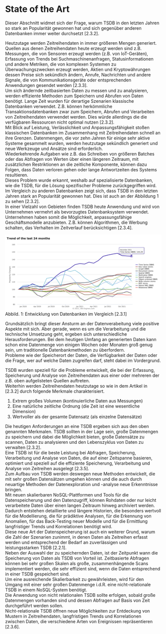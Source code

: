 # State of the Art

Dieser Abschnitt widmet sich der Frage, warum TSDB in den letzten Jahren so stark an Popularität gewonnen hat und sich gegenüber anderen Datenbanken immer weiter durchsetzt [2.3.2].

Heutzutage werden Zeitreihendaten in immer größeren Mengen generiert. Quellen aus denen Zeitreihendaten heute erzeugt werden sind z.B. Messungen, die von Sensoren erzeugt werden (z.B. von IoT-Geräten), Erfassung von Trends bei Suchmaschinenanfragen, Statusinformationen und andere Metriken, die von komplexen Systemen zu Überwachungszwecken erzeugt werden, Aktien und Kryptowährungen dessen Preise sich sekündlich ändern, Anrufe, Nachrichten und andere Signale, die von Kommunikationsgeräte oder entsprechenden Anwendungen gesendet werden [2.3.3].  
Um sich ändernde zeitbasierten Daten zu messen und zu analysieren, werden effiziente Methoden zum Speichern und Abrufen von Daten benötigt.
Lange Zeit wurden für derartige Szenarien klassische Datenbanken verwendet. Z.B. können herkömmliche Transaktionsdatenbanken zwar zum Speichern, Abrufen und Verarbeiten von Zeitreihendaten verwendet werden. Dies würde allerdings die die verfügbaren Ressourcen nicht optimal nutzen [2.3.2].  
Mit Blick auf Leistung, Verlässlichkeit und Anpassungsfähigkeit stoßen klassischen Datenbanken im Zusammenhang mit Zeitreihendaten schnell an ihre Grenzen.
Datenmengen, die vor zehn Jahren für einige sehr aktive Systeme gesammelt wurden, werden heutzutage sekündlich generiert und neue Werkzeuge und Ansätze sind erforderlich.  
Wiederkehrende Aufgaben wie z.B. das Schreiben von größeren Batches oder das Abfragen von Werten über einen längeren Zeitraum, mit zusätzlichen Restriktionen an die zeitliche Komponente, können dazu Folgen, dass Daten verloren gehen oder lange Antwortzeiten des Systems resultieren.  
Dieses Problem wurde erkannt, weshalb auf spezialisierte Datenbanken, wie die TSDB, für die Lösung spezifischer Probleme zurückgegriffen wird.
Im Vergleich zu anderen Datenbanken zeigt sich, dass TSDB in den letzten Jahren stark an Popularität gewonnen hat. Dies ist auch an der Abbildung 1 zu sehen [2.3.2].  
In einer Vielzahl von Gebieten finden TSDB heute Anwendung und wird von Unternehmen vermehrt als bevorzugtes Datenbanksystem verwendet. Unternehmen haben somit die Möglichkeit, anpassungsfähige Geschäftsmodelle anzubieten. Z.B. können Algorithmen, die Werbung schalten, das Verhalten im Zeitverlauf berücksichtigen [2.3.4].  

![Entwicklung von TSDB der letzten 2 Jahre](https://github.com/juliafix/ostfalia_db_2021_hausarbeiten/blob/main/Time%20Series%20Database/images/entwicklung_tsdb.png)
Abbild. 1: Entwicklung von Datenbanken im Vergleich [2.3.1]
 
Grundsätzlich bringt dieser Ansturm an der Datenverabeitung viele positive Aspekte mit sich. Aber gerade, wenn es um die Verarbeitung und die technische Umsetzung geht, ergeben sich unterschiedliche Herausforderungen.
Bei dem heutigen Umfang an generierten Daten kann schon eine Datenmenge von einigen Wochen oder Monaten groß genug sein, um traditionelle Datenbankmethoden zu überfordern.  
Probleme wie der Speicherort der Daten, die Verfügbarkeit der Daten oder die Frage, wer auf welche Daten zugreifen darf, steht dabei im Vordergrund.

TSDB wurden speziell für die Probleme entwickelt, die bei der Erfassung, Speicherung und Analyse von Zeitreihendaten aus einer oder mehreren der z.B. oben aufgelisteten Quellen auftreten.  
Weiterhin werden Zeitreihendaten heutzutage so wie in dem Artikel in [2.3.2] durch folgende Merkmale charakterisiert.  
 
1. 	Extrem großes Volumen (kontinuierliche Daten aus Messungen)
2. 	Eine natürliche zeitliche Ordnung (die Zeit ist eine wesentliche Dimension)
3. 	Wertvoller als der gesamte Datensatz (als einzelne Datensätze)
 
Die heutigen Anforderungen an eine TSDB ergeben sich aus den oben genannten Merkmalen. TSDB sollten in der Lage sein, große Datenmengen zu speichern und dabei die Möglichkeit bieten, große Datensätze zu scannen, Daten zu analysieren und den Lebenszyklus von Daten zu verwalten [2.3.2].  
Eine TSDB ist für die beste Leistung bei Abfragen, Speicherung, Verarbeitung und Analyse von Daten, die auf einer Zeitspanne basieren, optimiert und speziell auf die effiziente Speicherung, Verarbeitung und Analyse von Zeitreihen ausgelegt [2.3.5].  
Zum Aufbau von TSDB werden deswegen neue Methoden entwickelt, die mit sehr großen Datensätzen umgehen können und die auch durch neuartige Methoden der Datenexploration und -analyse neue Erkenntnisse bringen.  
Mit neuen skalierbaren NoSQL-Plattformen und Tools für die Datenspeicherung und den Datenzugriff, können Rohdaten oder nur leicht verarbeitete Daten über einen langen Zeitraum hinweg archiviert werden.  
Dadurch entstehen detaillierte und längere Historien, die besonders wertvoll für die Modellierung, die für prädiktive Analysen, für die Erkennung von Anomalien, für das Back-Testing neuer Modelle und für die Ermittlung langfristiger Trends und Korrelationen benötigt wird.  
Diese neue Art der Datenspeicherung ist auch ein weiterer Grund, warum die Zahl der Szenarien zunimmt, in denen Daten als Zeitreihen erfasst werden und entsprechend der Bedarf an zuverlässigen und leistungsstarken TSDB [2.2.1].  
Neben der Auswahl der zu speichernden Daten, ist der Zeitpunkt wann die Speicherung von Daten als TSDB von Vorteil ist.
Zeitbasierte Abfragen können bei sehr großen Skalen als große, zusammenhängende Scans implementiert werden, die sehr effizient sind, wenn die Daten entsprechend in einer TSDB gespeichert sind.  
Um eine ausreichende Skalierbarkeit zu gewährleisten, wird für den Umgang mit einer sehr großen Datenmenge i.d.R. eine nicht-relationale TSDB in einem NoSQL-System benötigt.  
Die Anwendung von nicht relationalen TSDB sollte erfolgen, sobald große Datenmengen vorhanden sind und dessen Abfragen auf Basis von Zeit durchgeführt werden sollen.  
Nicht-relationale TSDB öffnen neue Möglichkeiten zur Entdeckung von Mustern in Zeitreihendaten, langfristigen Trends und Korrelationen zwischen Daten, die verschiedene Arten von Ereignissen repräsentieren [2.3.6].  


